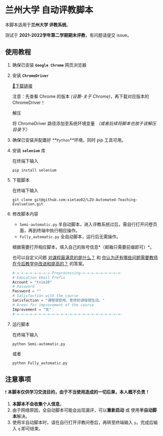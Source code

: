 # 兰州大学 自动评教脚本

本脚本适用于**兰州大学 评教系统**。

测试于 **2021-2022学年第二学期期末评教**，有问题请提交 issue。

## 使用教程

1. 确保已安装 **`Google Chrome`** 网页浏览器

2. 安装 **`ChromeDriver`**

   [🔗下载链接](https://chromedriver.chromium.org/downloads)

   注意：先查看 Chrome 的版本 *(设置-关于 Chrome)*，再下载对应版本的 ChromeDriver！

   解压

   将 ChromeDriver 路径添加至系统环境变量 *（或者后续将脚本也放于该解压目录下）*

3. 确保已安装并配置好 **`Python`**环境，同时 pip 工具可用。

4. 安装 **`selenium`** 库

   在终端下输入 

   ```shell
   pip install selenium
   ```

5. 下载脚本

   在终端下输入 

   ```shell
   git clone git@github.com:xietao02/LZU-Automated-Teaching-Evaluation.git
   ```

6. 修改脚本内容

   -  `Semi-automatic.py` 半自动脚本，进入评教系统过后，需自行打开问卷页面，再到终端中执行相应操作。
   -  `Fully_automatic.py` 全自动脚本，运行后无需操作。

   根据需要打开相应脚本，填入自己的账号信息*（邮箱只需要前缀即可）*。

   也可以自定义问题 <u>对课程最满意的是什么？</u> 和 <u>你认为还有哪些问题需要教师在今后教学中改进和提高的？</u> 的答案。

   ```python
   #-=-=-=-=-=-=-=-=-Preprocessing-=-=-=-=-=-=-=-=-=-
   # Education Email Prefix
   Account = "txie20"
   # Password  
   Password = ""
   # Satisfaction with the course
   Satisfaction = "课程很受用，老师的讲授很生动。"
   # Areas for improvement of the course
   Improvement = "无"
   #-=-=-=-=-=-=-=-=-=-=-=-=-=-=-=-=-=-=-=-=-=-=-=-=-
   ```

7. 运行脚本

   在终端下输入

   ```shell
   python Semi-automatic.py
   ```

   或者

   ```shell
   python Fully_automatic.py
   ```

## 注意事项

❗ **本脚本仅供学习交流目的，由于不当使用造成的一切后果，本人概不负责！**

1. **本脚本不会收集个人信息**。
2. 由于网络原因，全自动脚本可能会出现漏评，可以**重新启动** 或 使用**半自动脚本**解决。
3. 使用半自动脚本时，请在自行打开评教问卷后，再转至终端输入 `y`。完成后输入 `q` 即可结束。



